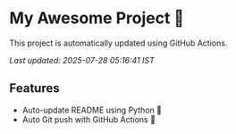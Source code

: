# My Awesome Project 🚀

This project is automatically updated using GitHub Actions.

_Last updated: 2025-07-28 05:16:41 IST_

## Features
- Auto-update README using Python 🐍
- Auto Git push with GitHub Actions 🤖
